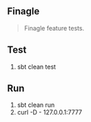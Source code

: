 Finagle
-------
>Finagle feature tests.

Test
----
1. sbt clean test

Run
---
1. sbt clean run
2. curl -D - 127.0.0.1:7777